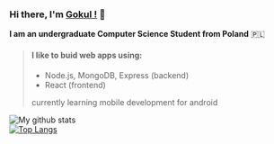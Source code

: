 ### Hi there, I'm [Gokul !](https://gokintosh.github.io/gokintosh/) 👋




**I am an undergraduate Computer Science Student from Poland** :poland:


> #### I like to buid web apps using:
>
> - Node.js, MongoDB, Express (backend)
> - React (frontend)
>
>  currently learning mobile development for android


![My github stats](https://github-readme-stats.vercel.app/api?username=gokintosh&show_icons=true&theme=radical)           
[![Top Langs](https://github-readme-stats.vercel.app/api/top-langs/?username=gokintosh&hide=jupyter)](https://github.com/anuraghazra/github-readme-stats)



